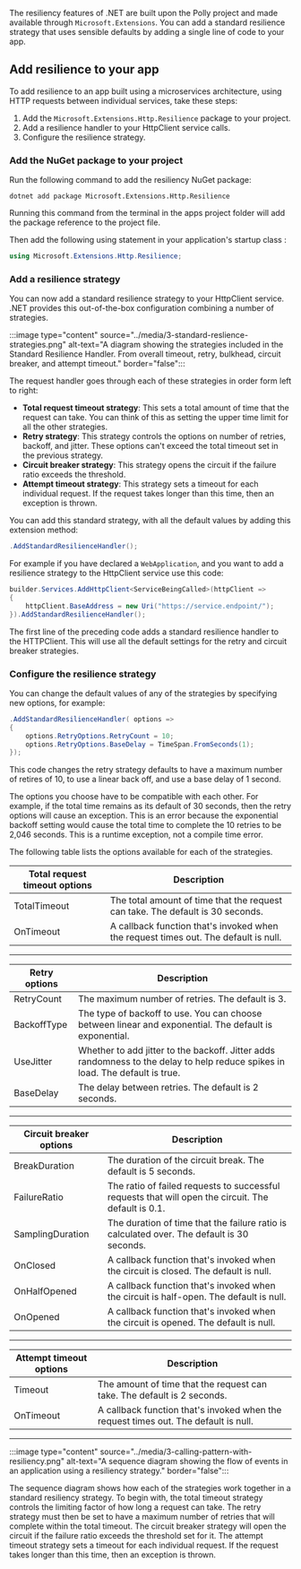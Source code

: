 The resiliency features of .NET are built upon the Polly project and made available through `Microsoft.Extensions`. You can add a standard resilience strategy that uses sensible defaults by adding a single line of code to your app.

## Add resilience to your app

To add resilience to an app built using a microservices architecture, using HTTP requests between individual services, take these steps:

1. Add the `Microsoft.Extensions.Http.Resilience` package to your project.
1. Add a resilience handler to your HttpClient service calls.
1. Configure the resilience strategy.

### Add the NuGet package to your project

Run the following command to add the resiliency NuGet package:

```dotnetcli
dotnet add package Microsoft.Extensions.Http.Resilience
```

Running this command from the terminal in the apps project folder will add the package reference to the project file.

Then add the following using statement in your application's startup class :

```csharp
using Microsoft.Extensions.Http.Resilience;
```

### Add a resilience strategy

You can now add a standard resilience strategy to your HttpClient service. .NET provides this out-of-the-box configuration combining a number of strategies.

:::image type="content" source="../media/3-standard-reslience-strategies.png" alt-text="A diagram showing the strategies included in the Standard Resilience Handler. From overall timeout, retry, bulkhead, circuit breaker, and attempt timeout." border="false":::

The request handler goes through each of these strategies in order form left to right:

- **Total request timeout strategy**: This sets a total amount of time that the request can take. You can think of this as setting the upper time limit for all the other strategies.
- **Retry strategy**: This strategy controls the options on number of retries, backoff, and jitter. These options can't exceed the total timeout set in the previous strategy.
- **Circuit breaker strategy**: This strategy opens the circuit if the failure ratio exceeds the threshold.
- **Attempt timeout strategy**: This strategy sets a timeout for each individual request. If the request takes longer than this time, then an exception is thrown.

You can add this standard strategy, with all the default values by adding this extension method:

```csharp
.AddStandardResilienceHandler();
```

For example if you have declared a `WebApplication`, and you want to add a resilience strategy to the HttpClient service use this code:

```csharp
builder.Services.AddHttpClient<ServiceBeingCalled>(httpClient =>
{
    httpClient.BaseAddress = new Uri("https://service.endpoint/");
}).AddStandardResilienceHandler();
```

The first line of the preceding code adds a standard resilience handler to the HTTPClient. This will use all the default settings for the retry and circuit breaker strategies.

### Configure the resilience strategy

You can change the default values of any of the strategies by specifying new options, for example:

```csharp
.AddStandardResilienceHandler( options => 
{  
    options.RetryOptions.RetryCount = 10;
    options.RetryOptions.BaseDelay = TimeSpan.FromSeconds(1);
});
  ```

This code changes the retry strategy defaults to have a maximum number of retires of 10, to use a linear back off, and use a base delay of 1 second.

The options you choose have to be compatible with each other. For example, if the total time remains as its default of 30 seconds, then the retry options will cause an exception. This is an error because the exponential backoff setting would cause the total time to complete the 10 retries to be 2,046 seconds. This is a runtime exception, not a compile time error.

The following table lists the options available for each of the strategies.

| Total request timeout options | Description |
|---------------|-------------------------|
| TotalTimeout  | The total amount of time that the request can take. The default is 30 seconds.           |
| OnTimeout     | A callback function that's invoked when the request times out. The default is null.            |

<hr/>

| Retry options | Description |
|---------------|-------------------------|
| RetryCount    | The maximum number of retries. The default is 3.           |
| BackoffType   | The type of backoff to use. You can choose between linear and exponential. The default is exponential.            |
| UseJitter     | Whether to add jitter to the backoff. Jitter adds randomness to the delay to help reduce spikes in load. The default is true.        |
| BaseDelay     | The delay between retries. The default is 2 seconds.                |

<hr/>

| Circuit breaker options | Description |
|---------------|-------------------------|
| BreakDuration | The duration of the circuit break. The default is 5 seconds.           |
| FailureRatio  | The ratio of failed requests to successful requests that will open the circuit. The default is 0.1.            |
| SamplingDuration | The duration of time that the failure ratio is calculated over. The default is 30 seconds.        |
| OnClosed      | A callback function that's invoked when the circuit is closed. The default is null.                |
| OnHalfOpened  | A callback function that's invoked when the circuit is half-open. The default is null.                |
| OnOpened      | A callback function that's invoked when the circuit is opened. The default is null.                |

<hr/>

| Attempt timeout options | Description |
|---------------|-------------------------|
| Timeout       | The amount of time that the request can take. The default is 2 seconds.           |
| OnTimeout     | A callback function that's invoked when the request times out. The default is null.            |

<hr/>

:::image type="content" source="../media/3-calling-pattern-with-resiliency.png" alt-text="A sequence diagram showing the flow of events in an application using a resiliency strategy." border="false":::

The sequence diagram shows how each of the strategies work together in a standard resiliency strategy. To begin with, the total timeout strategy controls the limiting factor of how long a request can take. The retry strategy must then be set to have a maximum number of retries that will complete within the total timeout. The circuit breaker strategy will open the circuit if the failure ratio exceeds the threshold set for it. The attempt timeout strategy sets a timeout for each individual request. If the request takes longer than this time, then an exception is thrown.

